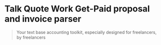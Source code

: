 # Talk Quote Work Get-Paid proposal and invoice parser

> Your text base accounting toolkit, especially designed for freelancers, by freelancers
